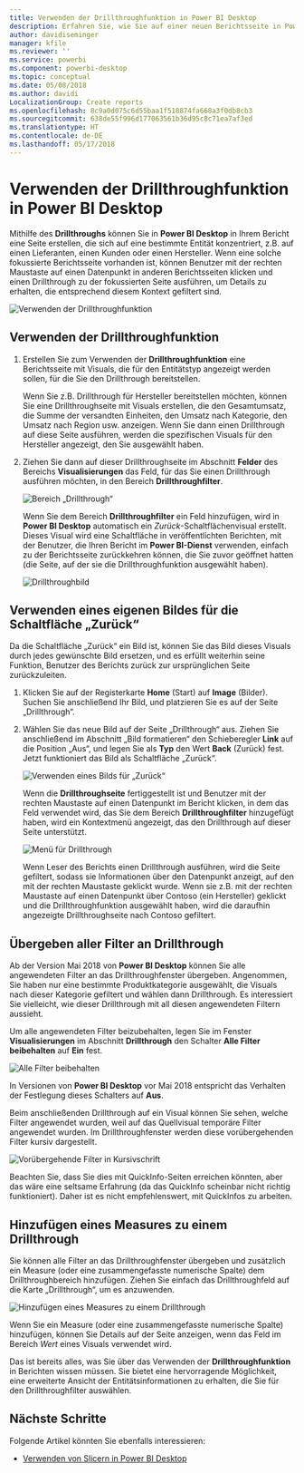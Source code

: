 ```yaml
---
title: Verwenden der Drillthroughfunktion in Power BI Desktop
description: Erfahren Sie, wie Sie auf einer neuen Berichtsseite in Power BI Desktop Drilldowns in Daten ausführen.
author: davidiseminger
manager: kfile
ms.reviewer: ''
ms.service: powerbi
ms.component: powerbi-desktop
ms.topic: conceptual
ms.date: 05/08/2018
ms.author: davidi
LocalizationGroup: Create reports
ms.openlocfilehash: 8c9a0d075c6d55baa1f518874fa668a3f0db8cb3
ms.sourcegitcommit: 638de55f996d177063561b36d95c8c71ea7af3ed
ms.translationtype: HT
ms.contentlocale: de-DE
ms.lasthandoff: 05/17/2018
---
```

# <a name="use-drillthrough-in-power-bi-desktop"></a>Verwenden der Drillthroughfunktion in Power BI Desktop
Mithilfe des **Drillthroughs** können Sie in **Power BI Desktop** in Ihrem Bericht eine Seite erstellen, die sich auf eine bestimmte Entität konzentriert, z.B. auf einen Lieferanten, einen Kunden oder einen Hersteller. Wenn eine solche fokussierte Berichtsseite vorhanden ist, können Benutzer mit der rechten Maustaste auf einen Datenpunkt in anderen Berichtsseiten klicken und einen Drillthrough zu der fokussierten Seite ausführen, um Details zu erhalten, die entsprechend diesem Kontext gefiltert sind.

![Verwenden der Drillthroughfunktion](media/desktop-drillthrough/drillthrough_01.png)

## <a name="using-drillthrough"></a>Verwenden der Drillthroughfunktion
1. Erstellen Sie zum Verwenden der **Drillthroughfunktion** eine Berichtsseite mit Visuals, die für den Entitätstyp angezeigt werden sollen, für die Sie den Drillthrough bereitstellen. 

    Wenn Sie z.B. Drillthrough für Hersteller bereitstellen möchten, können Sie eine Drillthroughseite mit Visuals erstellen, die den Gesamtumsatz, die Summe der versandten Einheiten, den Umsatz nach Kategorie, den Umsatz nach Region usw. anzeigen. Wenn Sie dann einen Drillthrough auf diese Seite ausführen, werden die spezifischen Visuals für den Hersteller angezeigt, den Sie ausgewählt haben.

2. Ziehen Sie dann auf dieser Drillthroughseite im Abschnitt **Felder** des Bereichs **Visualisierungen** das Feld, für das Sie einen Drillthrough ausführen möchten, in den Bereich **Drillthroughfilter**.

    ![Bereich „Drillthrough“](media/desktop-drillthrough/drillthrough_02.png)

    Wenn Sie dem Bereich **Drillthroughfilter** ein Feld hinzufügen, wird in **Power BI Desktop** automatisch ein *Zurück*-Schaltflächenvisual erstellt. Dieses Visual wird eine Schaltfläche in veröffentlichten Berichten, mit der Benutzer, die Ihren Bericht im **Power BI-Dienst** verwenden, einfach zu der Berichtsseite zurückkehren können, die Sie zuvor geöffnet hatten (die Seite, auf der sie die Drillthroughfunktion ausgewählt haben).

    ![Drillthroughbild](media/desktop-drillthrough/drillthrough_03.png)

## <a name="use-your-own-image-for-a-back-button"></a>Verwenden eines eigenen Bildes für die Schaltfläche „Zurück“    
 Da die Schaltfläche „Zurück“ ein Bild ist, können Sie das Bild dieses Visuals durch jedes gewünschte Bild ersetzen, und es erfüllt weiterhin seine Funktion, Benutzer des Berichts zurück zur ursprünglichen Seite zurückzuleiten.

1. Klicken Sie auf der Registerkarte **Home** (Start) auf **Image** (Bilder). Suchen Sie anschließend Ihr Bild, und platzieren Sie es auf der Seite „Drillthrough“.
2. Wählen Sie das neue Bild auf der Seite „Drillthrough“ aus. Ziehen Sie anschließend im Abschnitt „Bild formatieren“ den Schieberegler **Link** auf die Position „Aus“, und legen Sie als **Typ** den Wert **Back** (Zurück) fest. Jetzt funktioniert das Bild als Schaltfläche „Zurück“.

    ![Verwenden eines Bilds für „Zurück“](media/desktop-drillthrough/drillthrough_05.png)

    Wenn die **Drillthroughseite** fertiggestellt ist und Benutzer mit der rechten Maustaste auf einen Datenpunkt im Bericht klicken, in dem das Feld verwendet wird, das Sie dem Bereich **Drillthroughfilter** hinzugefügt haben, wird ein Kontextmenü angezeigt, das den Drillthrough auf dieser Seite unterstützt.

    ![Menü für Drillthrough](media/desktop-drillthrough/drillthrough_04.png)

    Wenn Leser des Berichts einen Drillthrough ausführen, wird die Seite gefiltert, sodass sie Informationen über den Datenpunkt anzeigt, auf den mit der rechten Maustaste geklickt wurde. Wenn sie z.B. mit der rechten Maustaste auf einen Datenpunkt über Contoso (ein Hersteller) geklickt und die Drillthroughfunktion ausgewählt haben, wird die daraufhin angezeigte Drillthroughseite nach Contoso gefiltert.

## <a name="pass-all-filters-in-drillthrough"></a>Übergeben aller Filter an Drillthrough

Ab der Version Mai 2018 von **Power BI Desktop** können Sie alle angewendeten Filter an das Drillthroughfenster übergeben. Angenommen, Sie haben nur eine bestimmte Produktkategorie ausgewählt, die Visuals nach dieser Kategorie gefiltert und wählen dann Drillthrough. Es interessiert Sie vielleicht, wie dieser Drillthrough mit all diesen angewendeten Filtern aussieht.

Um alle angewendeten Filter beizubehalten, legen Sie im Fenster **Visualisierungen** im Abschnitt **Drillthrough** den Schalter **Alle Filter beibehalten** auf **Ein** fest. 

![Alle Filter beibehalten](media/desktop-drillthrough/drillthrough_06.png)

In Versionen von **Power BI Desktop** vor Mai 2018 entspricht das Verhalten der Festlegung dieses Schalters auf **Aus**.

Beim anschließenden Drillthrough auf ein Visual können Sie sehen, welche Filter angewendet wurden, weil auf das Quellvisual temporäre Filter angewendet wurden. Im Drillthroughfenster werden diese vorübergehenden Filter kursiv dargestellt. 

![Vorübergehende Filter in Kursivschrift](media/desktop-drillthrough/drillthrough_07.png)

Beachten Sie, dass Sie dies mit QuickInfo-Seiten erreichen könnten, aber das wäre eine seltsame Erfahrung (da das QuickInfo scheinbar nicht richtig funktioniert). Daher ist es nicht empfehlenswert, mit QuickInfos zu arbeiten.

## <a name="add-a-measure-to-drillthrough"></a>Hinzufügen eines Measures zu einem Drillthrough

Sie können alle Filter an das Drillthroughfenster übergeben und zusätzlich ein Measure (oder eine zusammengefasste numerische Spalte) dem Drillthroughbereich hinzufügen. Ziehen Sie einfach das Drillthroughfeld auf die Karte „Drillthrough“, um es anzuwenden. 

![Hinzufügen eines Measures zu einem Drillthrough](media/desktop-drillthrough/drillthrough_08.png)

Wenn Sie ein Measure (oder eine zusammengefasste numerische Spalte) hinzufügen, können Sie Details auf der Seite anzeigen, wenn das Feld im Bereich *Wert* eines Visuals verwendet wird.

Das ist bereits alles, was Sie über das Verwenden der **Drillthroughfunktion** in Berichten wissen müssen. Sie bietet eine hervorragende Möglichkeit, eine erweiterte Ansicht der Entitätsinformationen zu erhalten, die Sie für den Drillthroughfilter auswählen.

## <a name="next-steps"></a>Nächste Schritte

Folgende Artikel könnten Sie ebenfalls interessieren:

* [Verwenden von Slicern in Power BI Desktop](desktop-slicers.md)

